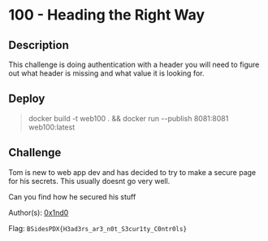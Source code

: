 # 100 - Heading the Right Way

## Description

This challenge is doing authentication with a header you will need to figure out what header is missing and what value it is looking for.


## Deploy

> docker build -t web100 . && docker run --publish 8081:8081 web100:latest


## Challenge

Tom is new to web app dev and has decided to try to make a secure page for his secrets. This usually doesnt go very well.

Can you find how he secured his stuff

Author(s): [0x1nd0](https://twitter.com/0x1nd0)

Flag: `BSidesPDX{H3ad3rs_ar3_n0t_S3cur1ty_C0ntr0ls}`
